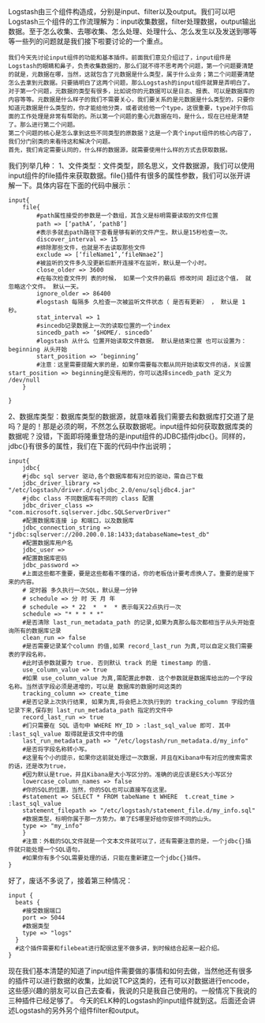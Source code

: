 Logstash由三个组件构造成，分别是input、filter以及output。我们可以吧Logstash三个组件的工作流理解为：input收集数据，filter处理数据，output输出数据。至于怎么收集、去哪收集、怎么处理、处理什么、怎么发生以及发送到哪等等一些列的问题就是我们接下啦要讨论的一个重点。

```
我们今天先讨论input组件的功能和基本插件。前面我们意见介绍过了，input组件是Logstash的眼睛和鼻子，负责收集数据的，那么们就不得不思考两个问题，第一个问题要清楚的就是，元数据在哪，当然，这就包含了元数据是什么类型，属于什么业务；第二个问题要清楚怎么去拿到元数据。只要搞明白了这两个问题，那么Logstash的input组件就算是弄明白了。
对于第一个问题，元数据的类型有很多，比如说你的元数据可以是日志、报表、可以是数据库的内容等等。元数据是什么样子的我们不需要关心，我们要关系的是元数据是什么类型的，只要你知道元数据是什么类型的，你才能给他分类，或者说给他一个type，这很重要，type对于你后面的工作处理是非常有帮助的。所以第一个问题的重心元数据在吗，是什么，现在已经是清楚了。那么进行第二个问题。
第二个问题的核心是怎么拿到这些不同类型的原数据？这是一个真个input组件的核心内容了，我们分门别类的来看待这和解决个问题。
首先，我们肯定需要认同的，什么样的数据源，就需要使用什么样的方式去获取数据。
```

我们列举几种：
1、文件类型：文件类型，顾名思义，文件数据源，我们可以使用input组件的file插件来获取数据。file{}插件有很多的属性参数，我们可以张开讲解一下。具体内容在下面的代码中展示：

```
input{
    file{
        #path属性接受的参数是一个数组，其含义是标明需要读取的文件位置
        path => [‘pathA’，‘pathB’]
        #表示多就去path路径下查看是够有新的文件产生。默认是15秒检查一次。
        discover_interval => 15
        #排除那些文件，也就是不去读取那些文件
        exclude => [‘fileName1’,‘fileNmae2’]
        #被监听的文件多久没更新后断开连接不在监听，默认是一个小时。
        close_older => 3600
        #在每次检查文件列 表的时候， 如果一个文件的最后 修改时间 超过这个值， 就忽略这个文件。 默认一天。
        ignore_older => 86400
        #logstash 每隔多 久检查一次被监听文件状态（ 是否有更新） ， 默认是 1 秒。
        stat_interval => 1
        #sincedb记录数据上一次的读取位置的一个index
        sincedb_path => ’$HOME/. sincedb‘
        #logstash 从什么 位置开始读取文件数据， 默认是结束位置 也可以设置为：beginning 从头开始
        start_position => ‘beginning’
        #注意：这里需要提醒大家的是，如果你需要每次都从同开始读取文件的话，关设置start_position => beginning是没有用的，你可以选择sincedb_path 定义为 /dev/null
    }            

}
```

2、数据库类型：数据库类型的数据源，就意味着我们需要去和数据库打交道了是吗？是的！那是必须的啊，不然怎么获取数据呢。input组件如何获取数据库类的数据呢？没错，下面即将隆重登场的是input组件的JDBC插件jdbc{}。同样的，jdbc{}有很多的属性，我们在下面的代码中作出说明；

```
input{
    jdbc{
    #jdbc sql server 驱动,各个数据库都有对应的驱动，需自己下载
    jdbc_driver_library => "/etc/logstash/driver.d/sqljdbc_2.0/enu/sqljdbc4.jar"
    #jdbc class 不同数据库有不同的 class 配置
    jdbc_driver_class => "com.microsoft.sqlserver.jdbc.SQLServerDriver"
    #配置数据库连接 ip 和端口，以及数据库    
    jdbc_connection_string => "jdbc:sqlserver://200.200.0.18:1433;databaseName=test_db"
    #配置数据库用户名
    jdbc_user =>   
    #配置数据库密码
    jdbc_password =>
    #上面这些都不重要，要是这些都看不懂的话，你的老板估计要考虑换人了。重要的是接下来的内容。
    # 定时器 多久执行一次SQL，默认是一分钟
    # schedule => 分 时 天 月 年  
    # schedule => * 22  *  *  * 表示每天22点执行一次
    schedule => "* * * * *"
    #是否清除 last_run_metadata_path 的记录,如果为真那么每次都相当于从头开始查询所有的数据库记录
    clean_run => false
    #是否需要记录某个column 的值,如果 record_last_run 为真,可以自定义我们需要表的字段名称，
    #此时该参数就要为 true. 否则默认 track 的是 timestamp 的值.
    use_column_value => true
    #如果 use_column_value 为真,需配置此参数. 这个参数就是数据库给出的一个字段名称。当然该字段必须是递增的，可以是 数据库的数据时间这类的
    tracking_column => create_time
    #是否记录上次执行结果, 如果为真,将会把上次执行到的 tracking_column 字段的值记录下来,保存到 last_run_metadata_path 指定的文件中
    record_last_run => true
    #们只需要在 SQL 语句中 WHERE MY_ID > :last_sql_value 即可. 其中 :last_sql_value 取得就是该文件中的值
    last_run_metadata_path => "/etc/logstash/run_metadata.d/my_info"
    #是否将字段名称转小写。
    #这里有个小的提示，如果你这前就处理过一次数据，并且在Kibana中有对应的搜索需求的话，还是改为true，
    #因为默认是true，并且Kibana是大小写区分的。准确的说应该是ES大小写区分
    lowercase_column_names => false
    #你的SQL的位置，当然，你的SQL也可以直接写在这里。
    #statement => SELECT * FROM tabeName t WHERE  t.creat_time > :last_sql_value
    statement_filepath => "/etc/logstash/statement_file.d/my_info.sql"
    #数据类型，标明你属于那一方势力。单了ES哪里好给你安排不同的山头。
    type => "my_info"
    }
    #注意：外载的SQL文件就是一个文本文件就可以了，还有需要注意的是，一个jdbc{}插件就只能处理一个SQL语句，
    #如果你有多个SQL需要处理的话，只能在重新建立一个jdbc{}插件。
}
```

好了，废话不多说了，接着第三种情况：

```
input {
  beats {
    #接受数据端口
    port => 5044
    #数据类型
    type => "logs"
  }
  #这个插件需要和filebeat进行配很这里不做多讲，到时候结合起来一起介绍。
}
```

现在我们基本清楚的知道了input组件需要做的事情和如何去做，当然他还有很多的插件可以进行数据的收集，比如说TCP这类的，还有可以对数据进行encode，这些感兴趣的朋友可以自己去查看，我说的只是我自己使用的。一般情况下我说的三种插件已经足够了。
今天的ELK种的Logstash的input组件就到这。后面还会讲述Logstash的另外另个组件filter和output。